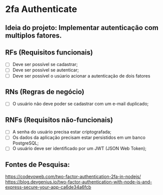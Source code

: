 # 2fa Authenticate

## Ideia do projeto: Implementar autenticação com multiplos fatores. 

## RFs (Requisitos funcionais)

- [ ] Deve ser possível se cadastrar;
- [ ] Deve ser possível se autenticar;
- [ ] Deve ser possível o usúario acionar a autenticação de dois fatores

## RNs (Regras de negócio)

- [ ] O usuário não deve poder se cadastrar com um e-mail duplicado;

## RNFs (Requisitos não-funcionais)

- [ ] A senha do usuário precisa estar criptografada;
- [ ] Os dados da aplicação precisam estar persistidos em um banco PostgreSQL;
- [ ] O usuário deve ser identificado por um JWT (JSON Web Token);

## Fontes de Pesquisa:

https://codevoweb.com/two-factor-authentication-2fa-in-nodejs/
https://blog.devgenius.io/two-factor-authentication-with-node-js-and-express-secure-your-app-ca6de34a6fcb

